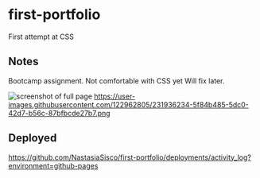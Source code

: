 # first-portfolio

First attempt at CSS

## Notes

Bootcamp assignment. 
Not comfortable with CSS yet 
Will fix later.

![screenshot of full page](/relative/path/to/screenshot.png)
https://user-images.githubusercontent.com/122962805/231936234-5f84b485-5dc0-42d7-b56c-87bfbcde27b7.png

## Deployed
https://github.com/NastasiaSisco/first-portfolio/deployments/activity_log?environment=github-pages